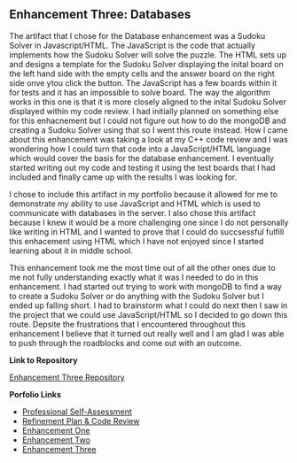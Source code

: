 ## Enhancement Three: Databases

The artifact that I chose for the Database enhancement was a Sudoku Solver in Javascript/HTML. The JavaScript is the code that actually implements how the Sudoku Solver will solve
the puzzle. The HTML sets up and designs a template for the Sudoku Solver displaying the inital board on the left hand side with the empty cells and the answer board on the right
side onve ytou click the button. The JavaScript has a few boards within it for tests and it has an impossible to solve board. The way the algorithm works in this one is that it is 
more closely aligned to the inital Sudoku Solver displayed within my code review. I had initially planned on something else for this enhacnement but I could not figure out how to 
do the mongoDB and creating a Sudoku Solver using that so I went this route instead. How I came about this enhancement 
was taking a look at my C++ code review and I was wondering how I could turn that code into a JavaScript/HTML language which would cover the basis for the database enhancement. I eventually started writing out my code and testing it using the test boards that I had included and finally came up with the results I was looking for.

I chose to include this artifact in my portfolio because it allowed for me to demonstrate my ability to use JavaScript and HTML which is used to communicate with databases in the server.
I also chose this artifact because I knew it would be a more challenging one since I do not personally like writing in HTML and I wanted to prove that I could do succsessful fulfill this 
enhacement using HTML which I have not enjoyed since I started learning about it in middle school. 

This enhancement took me the most time out of all the other ones due to me not fully understanding exactly what it was I needed to do in this enhancement. I had started out trying to work
with mongoDB to find a way to create a Sudoku Solver or do anything with the Sudoku Solver but I ended up falling short. I had to brainstorm what I could do next then I saw in the project 
that we could use JavaScript/HTML so I decided to go down this route. Depsite the frustrations that I encountered throughout this enhancement I believe that it turned out really well and
I am glad I was able to push through the roadblocks and come out with an outcome. 

**Link to Repository**

[Enhancement Three Repository](https://github.com/xyph9r/Databases)

**Porfolio Links**<br>
* [Professional Self-Assessment](https://xyph9r.github.io/index.html)<br>
* [Refinement Plan & Code Review](https://xyph9r.github.io/CodeReview.html)<br>
* [Enhancement One](https://xyph9r.github.io/Enhancements/EnhancementOne.html)<br>
* [Enhancement Two](https://xyph9r.github.io/Enhancements/EnhancementTwo.html)<br>
* [Enhancement Three](https://xyph9r.github.io/Enhancements/EnhancementThree.html)
